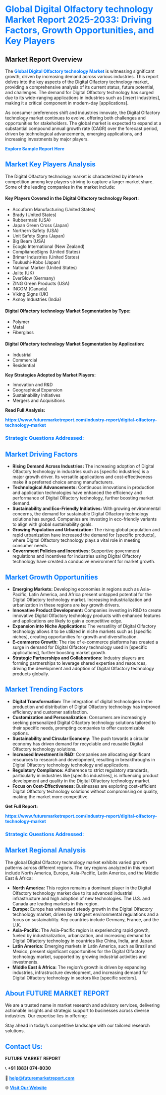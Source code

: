 <h1 style="color: #007BFF;">Global Digital Olfactory technology Market Report 2025-2033: Driving Factors, Growth Opportunities, and Key Players</h1>

<section id="overview">
<h2>Market Report Overview</h2>
<p>The <a href="https://www.futuremarketreport.com/industry-report/digital-olfactory-technology-market" style="color: #007BFF; text-decoration: none;"><strong>Global Digital Olfactory technology Market</strong></a> is witnessing significant growth, driven by increasing demand across various industries. This report delves into the key aspects of the Digital Olfactory technology market, providing a comprehensive analysis of its current status, future potential, and challenges. The demand for Digital Olfactory technology has surged due to its wide-ranging applications in industries such as [insert industries], making it a critical component in modern-day [applications].</p>
<p>As consumer preferences shift and industries innovate, the Digital Olfactory technology market continues to evolve, offering both challenges and opportunities for stakeholders. The global market is expected to expand at a substantial compound annual growth rate (CAGR) over the forecast period, driven by technological advancements, emerging applications, and increasing investments by major players.</p>
</section>

<section id="overview">
<p><a href="https://www.futuremarketreport.com/request-sample/reportId=37141" style="color: #007BFF; text-decoration: none;"><strong>Explore Sample Report Here</strong></a></p>
</section>

<section id="key-players">
<h2 style="color: #007BFF;">Market Key Players Analysis</h2>
<p>The Digital Olfactory technology market is characterized by intense competition among key players striving to capture a larger market share. Some of the leading companies in the market include:</p>
<h4>Key Players Covered in the Digital Olfactory technology Report:</h4>
<ul><li>Accuform Manufacturing (United States)</li><li>Brady (United States)</li><li>Rubbermaid (USA)</li><li>Japan Green Cross (Japan)</li><li>Northern Safety (USA)</li><li>Unit Safety Signs (Japan)</li><li>Big Beam (USA)</li><li>Ecoglo International (New Zealand)</li><li>ComplianceSigns (United States)</li><li>Brimar Industries (United States)</li><li>Tsukushi-Kobo (Japan)</li><li>National Marker (United States)</li><li>Jalite (UK)</li><li>EverGlow (Germany)</li><li>ZING Green Products (USA)</li><li>INCOM (Canada)</li><li>Viking Signs (UK)</li><li>Axnoy Industries (India)</li></ul>
<h4>Digital Olfactory technology Market Segmentation by Type:</h4>
<ul><li>Polymer</li><li>Metal</li><li>Fiberglass</li></ul>

<h4>Digital Olfactory technology Market Segmentation by Application:</h4>
<ul><li>Industrial</li><li>Commercial</li><li>Residential</li></ul>
<p><strong>Key Strategies Adopted by Market Players:</strong></p>
<ul>
<li>Innovation and R&D</li>
<li>Geographical Expansion</li>
<li>Sustainability Initiatives</li>
<li>Mergers and Acquisitions</li>
</ul>
</section>

<section>
<p><strong>Read Full Analysis: </strong></p><a href="https://www.futuremarketreport.com/industry-report/digital-olfactory-technology-market" style="color: #007BFF; text-decoration: none;"><strong>https://www.futuremarketreport.com/industry-report/digital-olfactory-technology-market</strong></a>
<h3 style="color: #007BFF;">Strategic Questions Addressed:</h3>
</section>

<section id="driving-factors">
<h2 style="color: #007BFF;">Market Driving Factors</h2>
<ul>
<li><strong>Rising Demand Across Industries:</strong> The increasing adoption of Digital Olfactory technology in industries such as [specific industries] is a major growth driver. Its versatile applications and cost-effectiveness make it a preferred choice among manufacturers.</li>
<li><strong>Technological Advancements:</strong> Continuous innovations in production and application technologies have enhanced the efficiency and performance of Digital Olfactory technology, further boosting market demand.</li>
<li><strong>Sustainability and Eco-Friendly Initiatives:</strong> With growing environmental concerns, the demand for sustainable Digital Olfactory technology solutions has surged. Companies are investing in eco-friendly variants to align with global sustainability goals.</li>
<li><strong>Growing Population and Urbanization:</strong> The rising global population and rapid urbanization have increased the demand for [specific products], where Digital Olfactory technology plays a vital role in meeting consumer needs.</li>
<li><strong>Government Policies and Incentives:</strong> Supportive government regulations and incentives for industries using Digital Olfactory technology have created a conducive environment for market growth.</li>
</ul>
</section>

<section id="growth-opportunities">
<h2 style="color: #007BFF;">Market Growth Opportunities</h2>
<ul>
<li><strong>Emerging Markets:</strong> Developing economies in regions such as Asia-Pacific, Latin America, and Africa present untapped potential for the Digital Olfactory technology market. Increasing industrialization and urbanization in these regions are key growth drivers.</li>
<li><strong>Innovative Product Development:</strong> Companies investing in R&D to create innovative Digital Olfactory technology products with enhanced features and applications are likely to gain a competitive edge.</li>
<li><strong>Expansion into Niche Applications:</strong> The versatility of Digital Olfactory technology allows it to be utilized in niche markets such as [specific niches], creating opportunities for growth and diversification.</li>
<li><strong>E-commerce Growth:</strong> The rise of e-commerce platforms has created a surge in demand for Digital Olfactory technology used in [specific applications], further boosting market growth.</li>
<li><strong>Strategic Partnerships and Collaborations:</strong> Industry players are forming partnerships to leverage shared expertise and resources, driving the development and adoption of Digital Olfactory technology products globally.</li>
</ul>
</section>

<section id="trending-factors">
<h2 style="color: #007BFF;">Market Trending Factors</h2>
<ul>
<li><strong>Digital Transformation:</strong> The integration of digital technologies in the production and distribution of Digital Olfactory technology has improved efficiency and customer satisfaction.</li>
<li><strong>Customization and Personalization:</strong> Consumers are increasingly seeking personalized Digital Olfactory technology solutions tailored to their specific needs, prompting companies to offer customizable options.</li>
<li><strong>Sustainability and Circular Economy:</strong> The push towards a circular economy has driven demand for recyclable and reusable Digital Olfactory technology solutions.</li>
<li><strong>Increased Investment in R&D:</strong> Companies are allocating significant resources to research and development, resulting in breakthroughs in Digital Olfactory technology technology and applications.</li>
<li><strong>Regulatory Compliance:</strong> Adherence to strict regulatory standards, particularly in industries like [specific industries], is influencing product development and quality in the Digital Olfactory technology market.</li>
<li><strong>Focus on Cost-Effectiveness:</strong> Businesses are exploring cost-efficient Digital Olfactory technology solutions without compromising on quality, making the market more competitive.</li>
</ul>
</section>

<section>
<p><strong>Get Full Report: </strong></p><a href="https://www.futuremarketreport.com/industry-report/digital-olfactory-technology-market" style="color: #007BFF; text-decoration: none;"><strong>https://www.futuremarketreport.com/industry-report/digital-olfactory-technology-market</strong></a>
<h3 style="color: #007BFF;">Strategic Questions Addressed:</h3>
</section>


<section id="regional-analysis">
<h2 style="color: #007BFF;">Market Regional Analysis</h2>
<p>The global Digital Olfactory technology market exhibits varied growth patterns across different regions. The key regions analyzed in this report include North America, Europe, Asia-Pacific, Latin America, and the Middle East & Africa:</p>
<ul>
<li><strong>North America:</strong> This region remains a dominant player in the Digital Olfactory technology market due to its advanced industrial infrastructure and high adoption of new technologies. The U.S. and Canada are leading markets in this region.</li>
<li><strong>Europe:</strong> Europe has witnessed steady growth in the Digital Olfactory technology market, driven by stringent environmental regulations and a focus on sustainability. Key countries include Germany, France, and the U.K.</li>
<li><strong>Asia-Pacific:</strong> The Asia-Pacific region is experiencing rapid growth, fueled by industrialization, urbanization, and increasing demand for Digital Olfactory technology in countries like China, India, and Japan.</li>
<li><strong>Latin America:</strong> Emerging markets in Latin America, such as Brazil and Mexico, present significant opportunities for the Digital Olfactory technology market, supported by growing industrial activities and investments.</li>
<li><strong>Middle East & Africa:</strong> The region’s growth is driven by expanding industries, infrastructure development, and increasing demand for Digital Olfactory technology in sectors like [specific sectors].</li>
</ul>
</section>

<footer>
<h2 style="color: #007BFF;">About FUTURE MARKET REPORT</h2>
<p>We are a trusted name in market research and advisory services, delivering actionable insights and strategic support to businesses across diverse industries. Our expertise lies in offering:</p>

<p>Stay ahead in today’s competitive landscape with our tailored research solutions.</p>

<h2 style="color: #007BFF;">Contact Us:</h2>
<p><strong>FUTURE MARKET REPORT</strong></p>
<p>📞 <strong>+91 (883) 074-8030</strong></p>
<p>📧 <strong><a href="mailto:help@futuremarketreport.com" style="color: #007BFF;">help@futuremarketreport.com</a></strong></p>
<p>🌐 <strong><a href="https://www.futuremarketreport.com/" style="color: #007BFF;">Visit Our Website</a></strong></p>
</footer>